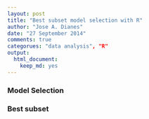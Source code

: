 ```yaml
---
layout: post
title: "Best subset model selection with R"
author: "Jose A. Dianes"
date: "27 September 2014"
comments: true
categorues: "data analysis", "R"
output:
  html_document:
    keep_md: yes
---
```


### Model Selection   


### Best subset   

